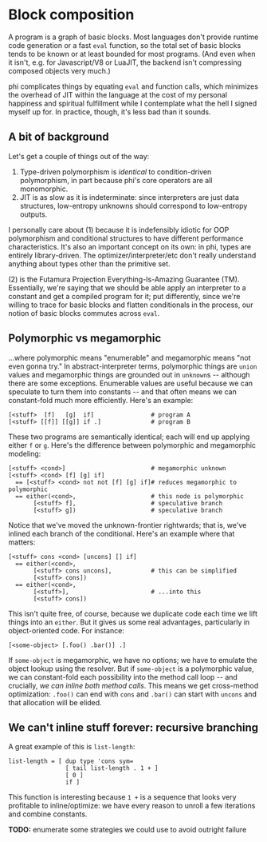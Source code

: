 # Block composition
A program is a graph of basic blocks. Most languages don't provide runtime code
generation or a fast `eval` function, so the total set of basic blocks tends to
be known or at least bounded for most programs. (And even when it isn't, e.g.
for Javascript/V8 or LuaJIT, the backend isn't compressing composed objects very
much.)

phi complicates things by equating `eval` and function calls, which minimizes
the overhead of JIT within the language at the cost of my personal happiness and
spiritual fulfillment while I contemplate what the hell I signed myself up for.
In practice, though, it's less bad than it sounds.

## A bit of background
Let's get a couple of things out of the way:

1. Type-driven polymorphism is _identical_ to condition-driven polymorphism, in
   part because phi's core operators are all monomorphic.
2. JIT is as slow as it is indeterminate: since interpreters are just data
   structures, low-entropy unknowns should correspond to low-entropy outputs.

I personally care about (1) because it is indefensibly idiotic for OOP
polymorphism and conditional structures to have different performance
characteristics. It's also an important concept on its own: in phi, types are
entirely library-driven. The optimizer/interpreter/etc don't really understand
anything about types other than the primitive set.

(2) is the Futamura Projection Everything-Is-Amazing Guarantee (TM).
Essentially, we're saying that we should be able apply an interpreter to a
constant and get a compiled program for it; put differently, since we're willing
to trace for basic blocks and flatten conditionals in the process, our notion of
basic blocks commutes across `eval`.

## Polymorphic vs megamorphic
...where polymorphic means "enumerable" and megamorphic means "not even gonna
try." In abstract-interpreter terms, polymorphic things are `union` values and
megamorphic things are grounded out in `unknown`s -- although there are some
exceptions. Enumerable values are useful because we can speculate to turn them
into constants -- and that often means we can constant-fold much more
efficiently. Here's an example:

```
[<stuff>  [f]   [g]  if]                # program A
[<stuff> [[f]] [[g]] if .]              # program B
```

These two programs are semantically identical; each will end up applying either
`f` or `g`. Here's the difference between polymorphic and megamorphic modeling:

```
[<stuff> <cond>]                        # megamorphic unknown
[<stuff> <cond> [f] [g] if]
  == [<stuff> <cond> not not [f] [g] if]# reduces megamorphic to polymorphic
  == either(<cond>,                     # this node is polymorphic
       [<stuff> f],                     # speculative branch
       [<stuff> g])                     # speculative branch
```

Notice that we've moved the unknown-frontier rightwards; that is, we've inlined
each branch of the conditional. Here's an example where that matters:

```
[<stuff> cons <cond> [uncons] [] if]
  == either(<cond>,
       [<stuff> cons uncons],           # this can be simplified
       [<stuff> cons])
  == either(<cond>,
       [<stuff>],                       # ...into this
       [<stuff> cons])
```

This isn't quite free, of course, because we duplicate code each time we lift
things into an `either`. But it gives us some real advantages, particularly in
object-oriented code. For instance:

```
[<some-object> [.foo() .bar()] .]
```

If `some-object` is megamorphic, we have no options; we have to emulate the
object lookup using the resolver. But if `some-object` is a polymorphic value,
we can constant-fold each possibility into the method call loop -- and
crucially, _we can inline both method calls_. This means we get cross-method
optimization: `.foo()` can end with `cons` and `.bar()` can start with `uncons`
and that allocation will be elided.

## We can't inline stuff forever: recursive branching
A great example of this is `list-length`:

```
list-length = [ dup type 'cons sym=
                [ tail list-length . 1 + ]
                [ 0 ]
                if ]
```

This function is interesting because `1 +` is a sequence that looks very
profitable to inline/optimize: we have every reason to unroll a few iterations
and combine constants.

**TODO:** enumerate some strategies we could use to avoid outright failure
